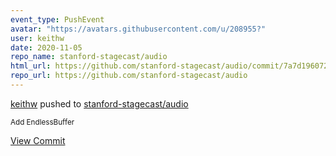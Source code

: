 ```yaml
---
event_type: PushEvent
avatar: "https://avatars.githubusercontent.com/u/208955?"
user: keithw
date: 2020-11-05
repo_name: stanford-stagecast/audio
html_url: https://github.com/stanford-stagecast/audio/commit/7a7d1960721f7b524121e4997c89b8252ab37712
repo_url: https://github.com/stanford-stagecast/audio
---
```


<a href='https://github.com/keithw' target='_blank'>keithw</a> pushed to <a href='https://github.com/stanford-stagecast/audio' target='_blank'>stanford-stagecast/audio</a>

<small>Add EndlessBuffer</small>

<a href='https://github.com/stanford-stagecast/audio/commit/7a7d1960721f7b524121e4997c89b8252ab37712' target='_blank'>View Commit</a>